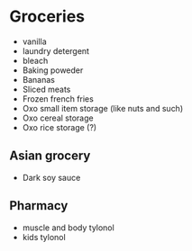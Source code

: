 # Groceries

- vanilla
- laundry detergent
- bleach
- Baking poweder
- Bananas
- Sliced meats
- Frozen french fries
- Oxo small item storage (like nuts and such)
- Oxo cereal storage
- Oxo rice storage (?)

## Asian grocery

- Dark soy sauce

## Pharmacy

- muscle and body tylonol
- kids tylonol
